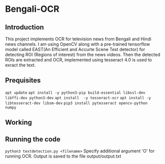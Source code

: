 # Bengali-OCR
## Introduction

This project implements OCR for television news from Bengali and Hindi news channels. I am using OpenCV along with a pre-trained tensorflow model called EAST(An Efficient and Accurte Scene Test detector) for detecting ROI (Regions of interest) from the news videos.
Then the detected ROIs are extracted and OCR, implemented using tesseract 4.0 is used to exract the text.
 
## Prequisites

`apt update`
`apt install -y python3-pip build-essential libssl-dev` `libffi-dev python3-dev`
`apt install  -y tesseract-ocr`
`apt install -y libtesseract-dev libsm-dev`
`pip3 install pytesseract opencv-python numpy`

## Working



## Running the code

`python3 textdetection.py <filename>`
Specify additional argument 'O' for running OCR.
Output is saved to the file output/output.txt
